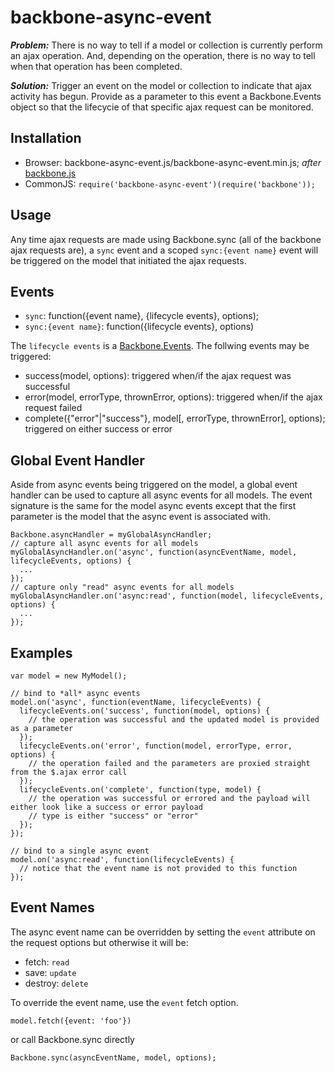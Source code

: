 backbone-async-event
====================

***Problem:*** There is no way to tell if a model or collection is currently perform an ajax operation.  And, depending on the operation, there is no way to tell when that operation has been completed.

***Solution:*** Trigger an event on the model or collection to indicate that ajax activity has begun.  Provide as a parameter to this event a Backbone.Events object so that the lifecycie of that specific ajax request can be monitored.

Installation
------------
* Browser: backbone-async-event.js/backbone-async-event.min.js; *after* [backbone.js](http://backbonejs.org/)
* CommonJS: ```require('backbone-async-event')(require('backbone'));```


Usage
-----
Any time ajax requests are made using Backbone.sync (all of the backbone ajax requests are), a ```sync``` event and a scoped ```sync:{event name}``` event will be triggered on the model that initiated the ajax requests.


Events
------
* ```sync```: function({event name}, {lifecycle events}, options);
* ```sync:{event name}```: function({lifecycle events}, options)

The ```lifecycle events``` is a [Backbone.Events](http://backbonejs.org/#Events).  The follwing events may be triggered:
* success(model, options): triggered when/if the ajax request was successful
* error(model, errorType, thrownError, options): triggered when/if the ajax request failed
* complete({"error"|"success"}, model[, errorType, thrownError], options); triggered on either success or error


Global Event Handler
--------------------
Aside from async events being triggered on the model, a global event handler can be used to capture all async events for all models.  The event signature is the same for the model async events except that the first parameter is the model that the async event is associated with.
```
Backbone.asyncHandler = myGlobalAsyncHandler;
// capture all async events for all models
myGlobalAsyncHandler.on('async', function(asyncEventName, model, lifecycleEvents, options) {
  ...
});
// capture only "read" async events for all models
myGlobalAsyncHandler.on('async:read', function(model, lifecycleEvents, options) {
  ...
});
```


Examples
--------
```
var model = new MyModel();

// bind to *all* async events
model.on('async', function(eventName, lifecycleEvents) {
  lifecycleEvents.on('success', function(model, options) {
    // the operation was successful and the updated model is provided as a parameter
  });
  lifecycleEvents.on('error', function(model, errorType, error, options) {
    // the operation failed and the parameters are proxied straight from the $.ajax error call
  });
  lifecycleEvents.on('complete', function(type, model) {
    // the operation was successful or errored and the payload will either look like a success or error payload
    // type is either "success" or "error"
  });
});

// bind to a single async event
model.on('async:read', function(lifecycleEvents) {
  // notice that the event name is not provided to this function
});

```

Event Names
-----------
The async event name can be overridden by setting the ```event``` attribute on the request options but otherwise it will be:
 * fetch: ```read```
 * save: ```update```
 * destroy: ```delete```

To override the event name, use the ```event``` fetch option.
```
model.fetch({event: 'foo'})
```
or call Backbone.sync directly
```
Backbone.sync(asyncEventName, model, options);
```
